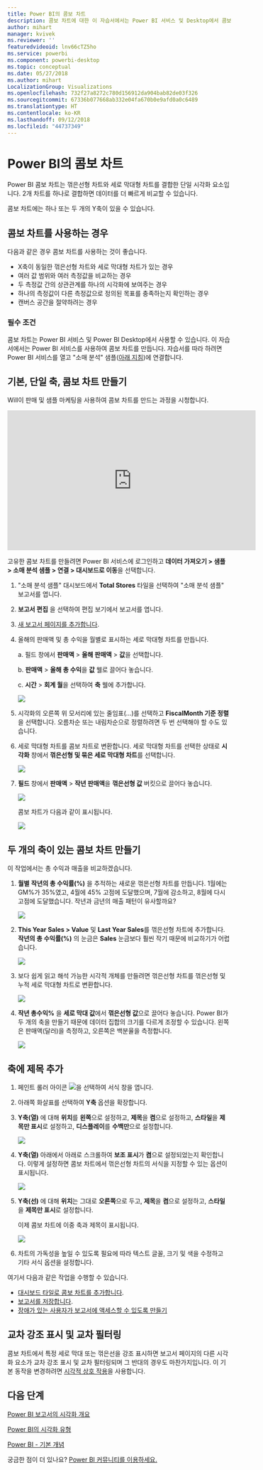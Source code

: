 ```yaml
---
title: Power BI의 콤보 차트
description: 콤보 차트에 대한 이 자습서에서는 Power BI 서비스 및 Desktop에서 콤보 차트를 사용하는 시기와 만드는 방법을 설명합니다.
author: mihart
manager: kvivek
ms.reviewer: ''
featuredvideoid: lnv66cTZ5ho
ms.service: powerbi
ms.component: powerbi-desktop
ms.topic: conceptual
ms.date: 05/27/2018
ms.author: mihart
LocalizationGroup: Visualizations
ms.openlocfilehash: 732f27a8272c780d156912da904bab82de03f326
ms.sourcegitcommit: 67336b077668ab332e04fa670b0e9afd0a0c6489
ms.translationtype: HT
ms.contentlocale: ko-KR
ms.lasthandoff: 09/12/2018
ms.locfileid: "44737349"
---
```

# <a name="combo-chart-in-power-bi"></a>Power BI의 콤보 차트
Power BI 콤보 차트는 꺾은선형 차트와 세로 막대형 차트를 결합한 단일 시각화 요소입니다. 2개 차트를 하나로 결합하면 데이터를 더 빠르게 비교할 수 있습니다.

콤보 차트에는 하나 또는 두 개의 Y축이 있을 수 있습니다.

## <a name="when-to-use-a-combo-chart"></a>콤보 차트를 사용하는 경우
다음과 같은 경우 콤보 차트를 사용하는 것이 좋습니다.

* X축이 동일한 꺾은선형 차트와 세로 막대형 차트가 있는 경우
* 여러 값 범위와 여러 측정값을 비교하는 경우
* 두 측정값 간의 상관관계를 하나의 시각화에 보여주는 경우
* 하나의 측정값이 다른 측정값으로 정의된 목표를 충족하는지 확인하는 경우
* 캔버스 공간을 절약하려는 경우

### <a name="prerequisites"></a>필수 조건
콤보 차트는 Power BI 서비스 및 Power BI Desktop에서 사용할 수 있습니다. 이 자습서에서는 Power BI 서비스를 사용하여 콤보 차트를 만듭니다. 자습서를 따라 하려면 Power BI 서비스를 열고 "소매 분석" 샘플([아래 지침](#create))에 연결합니다.


## <a name="create-a-basic-single-axis-combo-chart"></a>기본, 단일 축, 콤보 차트 만들기
Will이 판매 및 샘플 마케팅을 사용하여 콤보 차트를 만드는 과정을 시청합니다.

<iframe width="560" height="315" src="https://www.youtube.com/embed/lnv66cTZ5ho?list=PL1N57mwBHtN0JFoKSR0n-tBkUJHeMP2cP" frameborder="0" allowfullscreen></iframe>  

<a name="create"></a>고유한 콤보 차트를 만들려면 Power BI 서비스에 로그인하고 **데이터 가져오기 \> 샘플 \> 소매 분석 샘플 &gt; 연결 &gt; 대시보드로 이동**을 선택합니다.

1. "소매 분석 샘플" 대시보드에서 **Total Stores** 타일을 선택하여 "소매 분석 샘플" 보고서를 엽니다.
2. **보고서 편집** 을 선택하여 편집 보기에서 보고서를 엽니다.
3. [새 보고서 페이지를 추가합니다](../power-bi-report-add-page.md).
4. 올해의 판매액 및 총 수익을 월별로 표시하는 세로 막대형 차트를 만듭니다.

    a.  필드 창에서 **판매액** \> **올해 판매액** > **값**을 선택합니다.

    b.  **판매액** \> **올해 총 수익**을 **값** 웰로 끌어다 놓습니다.

    c.  **시간** \> **회계 월**을 선택하여 **축** 웰에 추가합니다.

    ![](media/power-bi-visualization-combo-chart/combotutorial1new.png)
5. 시각화의 오른쪽 위 모서리에 있는 줄임표(...)를 선택하고 **FiscalMonth 기준 정렬**을 선택합니다. 오름차순 또는 내림차순으로 정렬하려면 두 번 선택해야 할 수도 있습니다.

6. 세로 막대형 차트를 콤보 차트로 변환합니다. 세로 막대형 차트를 선택한 상태로 **시각화** 창에서 **꺾은선형 및 묶은 세로 막대형 차트**를 선택합니다.

    ![](media/power-bi-visualization-combo-chart/converttocombo_new2.png)
7. **필드** 창에서 **판매액** \> **작년 판매액**을 **꺾은선형 값** 버킷으로 끌어다 놓습니다.

   ![](media/power-bi-visualization-combo-chart/linevaluebucket.png)

   콤보 차트가 다음과 같이 표시됩니다.

   ![](media/power-bi-visualization-combo-chart/combochartdone-new.png)

## <a name="create-a-combo-chart-with-two-axes"></a>두 개의 축이 있는 콤보 차트 만들기
이 작업에서는 총 수익과 매출을 비교하겠습니다.

1. **월별** **작년의 총 수익률(%)** 을 추적하는 새로운 꺾은선형 차트를 만듭니다.  1월에는 GM%가 35%였고, 4월에 45% 고점에 도달했으며, 7월에 감소하고, 8월에 다시 고점에 도달했습니다. 작년과 금년의 매출 패턴이 유사할까요?

   ![](media/power-bi-visualization-combo-chart/combo1_new.png)
2. **This Year Sales > Value** 및 **Last Year Sales**를 꺾은선형 차트에 추가합니다. **작년의 총 수익률(%)** 의 눈금은 **Sales** 눈금보다 훨씬 작기 때문에 비교하기가 어렵습니다.      

   ![](media/power-bi-visualization-combo-chart/flatline_new.png)
3. 보다 쉽게 읽고 해석 가능한 시각적 개체를 만들려면 꺾은선형 차트를 꺾은선형 및 누적 세로 막대형 차트로 변환합니다.

   ![](media/power-bi-visualization-combo-chart/converttocombo_new.png)
4. **작년 총수익%** 을 **세로 막대 값**에서 **꺾은선형 값**으로 끌어다 놓습니다. Power BI가 두 개의 축을 만들기 때문에 데이터 집합의 크기를 다르게 조정할 수 있습니다. 왼쪽은 판매액(달러)을 측정하고, 오른쪽은 백분율을 측정합니다.

   ![](media/power-bi-visualization-combo-chart/power-bi-combochart.png)    

## <a name="add-titles-to-the-axes"></a>축에 제목 추가
1. 페인트 롤러 아이콘 ![](media/power-bi-visualization-combo-chart/power-bi-paintroller.png)을 선택하여 서식 창을 엽니다.
2. 아래쪽 화살표를 선택하여 **Y축** 옵션을 확장합니다.
3. **Y축(열)** 에 대해 **위치**를 **왼쪽**으로 설정하고, **제목**을 **켬**으로 설정하고, **스타일**을 **제목만 표시**로 설정하고, **디스플레이**를 **수백만**으로 설정합니다.

   ![](media/power-bi-visualization-combo-chart/power-bi-y-axis-column.png)
4. **Y축(열)** 아래에서 아래로 스크롤하여 **보조 표시**가 **켬**으로 설정되었는지 확인합니다. 이렇게 설정하면 콤보 차트에서 꺾은선형 차트의 서식을 지정할 수 있는 옵션이 표시됩니다.

   ![](media/power-bi-visualization-combo-chart/power-bi-show-secondary.png)
5. **Y축(선)** 에 대해 **위치**는 그대로 **오른쪽**으로 두고, **제목**을 **켬**으로 설정하고, **스타일**을 **제목만 표시**로 설정합니다.

   이제 콤보 차트에 이중 축과 제목이 표시됩니다.

   ![](media/power-bi-visualization-combo-chart/power-bi-titles-on.png)

6. 차트의 가독성을 높일 수 있도록 필요에 따라 텍스트 글꼴, 크기 및 색을 수정하고 기타 서식 옵션을 설정합니다.

여기서 다음과 같은 작업을 수행할 수 있습니다.

* [대시보드 타일로 콤보 차트를 추가합니다](../service-dashboard-tiles.md).
* [보고서를 저장합니다](../service-report-save.md).
* [장애가 있는 사용자가 보고서에 액세스할 수 있도록 만들기](../desktop-accessibility.md)

## <a name="cross-highlighting-and-cross-filtering"></a>교차 강조 표시 및 교차 필터링

콤보 차트에서 특정 세로 막대 또는 꺾은선을 강조 표시하면 보고서 페이지의 다른 시각화 요소가 교차 강조 표시 및 교차 필터링되며 그 반대의 경우도 마찬가지입니다. 이 기본 동작을 변경하려면 [시각적 상호 작용](../service-reports-visual-interactions.md)을 사용합니다.

## <a name="next-steps"></a>다음 단계

[Power BI 보고서의 시각화 개요](power-bi-report-visualizations.md)

[Power BI의 시각화 유형](power-bi-visualization-types-for-reports-and-q-and-a.md)

[Power BI - 기본 개념](../service-basic-concepts.md)

궁금한 점이 더 있나요? [Power BI 커뮤니티를 이용하세요.](http://community.powerbi.com/)
